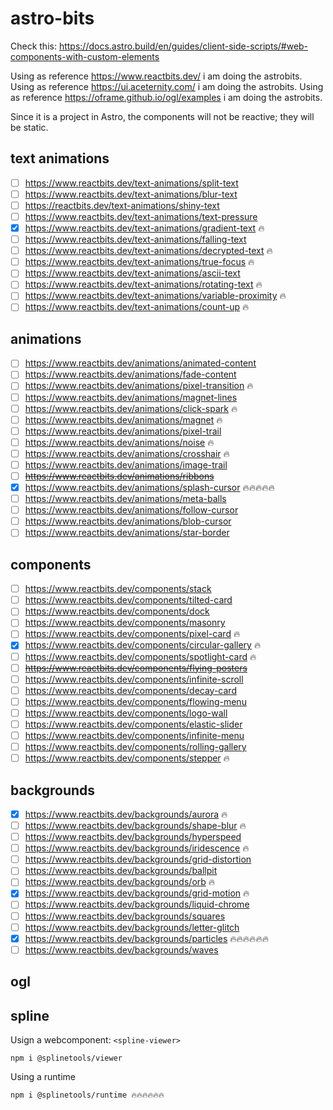 # astro-bits

Check this: https://docs.astro.build/en/guides/client-side-scripts/#web-components-with-custom-elements

Using as reference https://www.reactbits.dev/ i am doing the astrobits.
Using as reference https://ui.aceternity.com/ i am doing the astrobits.
Using as reference https://oframe.github.io/ogl/examples i am doing the astrobits.

Since it is a project in Astro, the components will not be reactive; they will be static.

## text animations

- [ ] https://www.reactbits.dev/text-animations/split-text
- [ ] https://www.reactbits.dev/text-animations/blur-text
- [ ] https://reactbits.dev/text-animations/shiny-text
- [ ] https://www.reactbits.dev/text-animations/text-pressure
- [x] https://www.reactbits.dev/text-animations/gradient-text 🔥
- [ ] https://www.reactbits.dev/text-animations/falling-text
- [ ] https://www.reactbits.dev/text-animations/decrypted-text 🔥
- [ ] https://www.reactbits.dev/text-animations/true-focus 🔥
- [ ] https://www.reactbits.dev/text-animations/ascii-text
- [ ] https://www.reactbits.dev/text-animations/rotating-text 🔥
- [ ] https://www.reactbits.dev/text-animations/variable-proximity 🔥
- [ ] https://www.reactbits.dev/text-animations/count-up 🔥

## animations

- [ ] https://www.reactbits.dev/animations/animated-content
- [ ] https://www.reactbits.dev/animations/fade-content
- [ ] https://www.reactbits.dev/animations/pixel-transition 🔥
- [ ] https://www.reactbits.dev/animations/magnet-lines
- [ ] https://www.reactbits.dev/animations/click-spark 🔥
- [ ] https://www.reactbits.dev/animations/magnet 🔥
- [ ] https://www.reactbits.dev/animations/pixel-trail
- [ ] https://www.reactbits.dev/animations/noise 🔥
- [ ] https://www.reactbits.dev/animations/crosshair 🔥
- [ ] https://www.reactbits.dev/animations/image-trail
- [ ] <strike>https://www.reactbits.dev/animations/ribbons</strike>
- [x] https://www.reactbits.dev/animations/splash-cursor 🔥🔥🔥🔥🔥
- [ ] https://www.reactbits.dev/animations/meta-balls
- [ ] https://www.reactbits.dev/animations/follow-cursor
- [ ] https://www.reactbits.dev/animations/blob-cursor
- [ ] https://www.reactbits.dev/animations/star-border

## components

- [ ] https://www.reactbits.dev/components/stack
- [ ] https://www.reactbits.dev/components/tilted-card
- [ ] https://www.reactbits.dev/components/dock
- [ ] https://www.reactbits.dev/components/masonry
- [ ] https://www.reactbits.dev/components/pixel-card 🔥
- [x] https://www.reactbits.dev/components/circular-gallery 🔥
- [ ] https://www.reactbits.dev/components/spotlight-card 🔥
- [ ] <strike>https://www.reactbits.dev/components/flying-posters</strike>
- [ ] https://www.reactbits.dev/components/infinite-scroll
- [ ] https://www.reactbits.dev/components/decay-card
- [ ] https://www.reactbits.dev/components/flowing-menu
- [ ] https://www.reactbits.dev/components/logo-wall
- [ ] https://www.reactbits.dev/components/elastic-slider
- [ ] https://www.reactbits.dev/components/infinite-menu
- [ ] https://www.reactbits.dev/components/rolling-gallery
- [ ] https://www.reactbits.dev/components/stepper 🔥

## backgrounds

- [x] https://www.reactbits.dev/backgrounds/aurora 🔥
- [ ] https://www.reactbits.dev/backgrounds/shape-blur 🔥
- [ ] https://www.reactbits.dev/backgrounds/hyperspeed
- [ ] https://www.reactbits.dev/backgrounds/iridescence 🔥
- [ ] https://www.reactbits.dev/backgrounds/grid-distortion
- [ ] https://www.reactbits.dev/backgrounds/ballpit
- [ ] https://www.reactbits.dev/backgrounds/orb 🔥
- [x] https://www.reactbits.dev/backgrounds/grid-motion 🔥
- [ ] https://www.reactbits.dev/backgrounds/liquid-chrome
- [ ] https://www.reactbits.dev/backgrounds/squares
- [ ] https://www.reactbits.dev/backgrounds/letter-glitch
- [x] https://www.reactbits.dev/backgrounds/particles 🔥🔥🔥🔥🔥🔥
- [ ] https://www.reactbits.dev/backgrounds/waves

## ogl

## spline

Usign a webcomponent: `<spline-viewer>`

```
npm i @splinetools/viewer
```

Using a runtime

```
npm i @splinetools/runtime 🔥🔥🔥🔥🔥🔥
```
